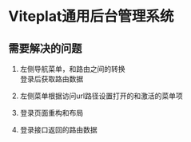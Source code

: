 # Viteplat通用后台管理系统

## 需要解决的问题

1. 左侧导航菜单，和路由之间的转换  
登录后获取路由数据  

2. 左侧菜单根据访问url路径设置打开的和激活的菜单项  

3. 登录页面重构和布局  

4. 登录接口返回的路由数据  
